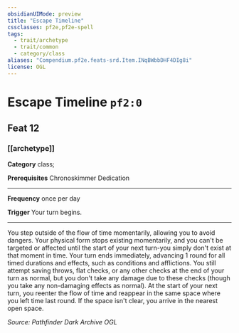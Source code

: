 ```yaml
---
obsidianUIMode: preview
title: "Escape Timeline"
cssclasses: pf2e,pf2e-spell
tags:
  - trait/archetype
  - trait/common
  - category/class
aliases: "Compendium.pf2e.feats-srd.Item.INqBWbbDHF4DIg8i"
license: OGL
---
```

# Escape Timeline `pf2:0`
## Feat 12
### [[archetype]]

**Category** class; 



**Prerequisites** Chronoskimmer Dedication
* * *
**Frequency** once per day

**Trigger** Your turn begins.

* * *

You step outside of the flow of time momentarily, allowing you to avoid dangers. Your physical form stops existing momentarily, and you can't be targeted or affected until the start of your next turn-you simply don't exist at that moment in time. Your turn ends immediately, advancing 1 round for all timed durations and effects, such as conditions and afflictions. You still attempt saving throws, flat checks, or any other checks at the end of your turn as normal, but you don't take any damage due to these checks (though you take any non-damaging effects as normal). At the start of your next turn, you reenter the flow of time and reappear in the same space where you left time last round. If the space isn't clear, you arrive in the nearest open space.

*Source: Pathfinder Dark Archive*
*OGL*